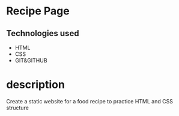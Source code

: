 # Recipe Page 
## Technologies used
- HTML
- CSS
- GIT&GITHUB
# description 
Create a static website for a food recipe to practice HTML and CSS structure
